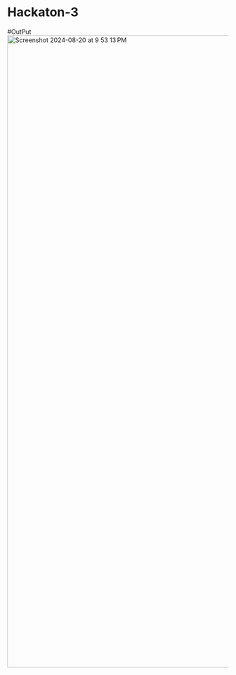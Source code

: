 # Hackaton-3
#OutPut
<img width="1440" alt="Screenshot 2024-08-20 at 9 53 13 PM" src="https://github.com/user-attachments/assets/d52ca278-56f5-4ca9-8dba-3d9ad13de1ee">

